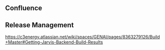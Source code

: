 
## Confluence

## Release Management

https://c3energy.atlassian.net/wiki/spaces/GENAI/pages/8363279126/Build+Master#Getting-Jarvis-Backend-Build-Results

